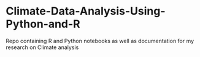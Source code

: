 # Climate-Data-Analysis-Using-Python-and-R
Repo containing R and Python notebooks as well as documentation for my research on Climate analysis 

